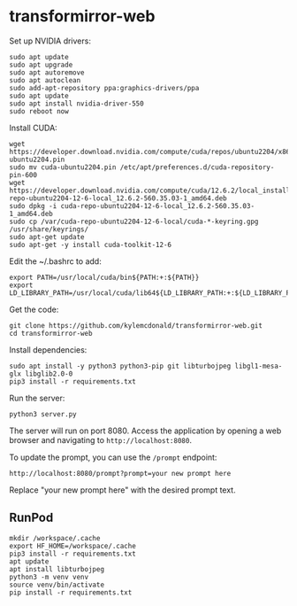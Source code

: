 # transformirror-web

Set up NVIDIA drivers:

```
sudo apt update
sudo apt upgrade
sudo apt autoremove
sudo apt autoclean
sudo add-apt-repository ppa:graphics-drivers/ppa
sudo apt update
sudo apt install nvidia-driver-550
sudo reboot now
```

Install CUDA:

```
wget https://developer.download.nvidia.com/compute/cuda/repos/ubuntu2204/x86_64/cuda-ubuntu2204.pin
sudo mv cuda-ubuntu2204.pin /etc/apt/preferences.d/cuda-repository-pin-600
wget https://developer.download.nvidia.com/compute/cuda/12.6.2/local_installers/cuda-repo-ubuntu2204-12-6-local_12.6.2-560.35.03-1_amd64.deb
sudo dpkg -i cuda-repo-ubuntu2204-12-6-local_12.6.2-560.35.03-1_amd64.deb
sudo cp /var/cuda-repo-ubuntu2204-12-6-local/cuda-*-keyring.gpg /usr/share/keyrings/
sudo apt-get update
sudo apt-get -y install cuda-toolkit-12-6
```

Edit the ~/.bashrc to add:

```
export PATH=/usr/local/cuda/bin${PATH:+:${PATH}}
export LD_LIBRARY_PATH=/usr/local/cuda/lib64${LD_LIBRARY_PATH:+:${LD_LIBRARY_PATH}}
```

Get the code:

```
git clone https://github.com/kylemcdonald/transformirror-web.git
cd transformirror-web
```

Install dependencies:

```
sudo apt install -y python3 python3-pip git libturbojpeg libgl1-mesa-glx libglib2.0-0
pip3 install -r requirements.txt
```

Run the server:

```
python3 server.py
```

The server will run on port 8080. Access the application by opening a web browser and navigating to `http://localhost:8080`.

To update the prompt, you can use the `/prompt` endpoint:

```
http://localhost:8080/prompt?prompt=your new prompt here
```

Replace "your new prompt here" with the desired prompt text.

## RunPod

```
mkdir /workspace/.cache
export HF_HOME=/workspace/.cache
pip3 install -r requirements.txt
apt update
apt install libturbojpeg
python3 -m venv venv
source venv/bin/activate
pip install -r requirements.txt
```
